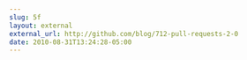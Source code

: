 ```yaml
---
slug: 5f
layout: external
external_url: http://github.com/blog/712-pull-requests-2-0
date: 2010-08-31T13:24:28-05:00
---
```

